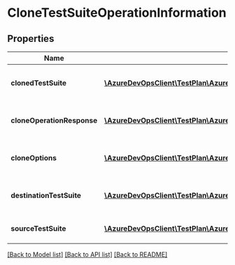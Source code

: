 # CloneTestSuiteOperationInformation

## Properties
Name | Type | Description | Notes
------------ | ------------- | ------------- | -------------
**clonedTestSuite** | [**\AzureDevOpsClient\TestPlan\AzureDevOpsClient\TestPlan\Model\TestSuiteReferenceWithProject**](TestSuiteReferenceWithProject.md) | Information of newly cloned Test Suite | [optional] 
**cloneOperationResponse** | [**\AzureDevOpsClient\TestPlan\AzureDevOpsClient\TestPlan\Model\CloneOperationCommonResponse**](CloneOperationCommonResponse.md) | Various information related to the clone | [optional] 
**cloneOptions** | [**\AzureDevOpsClient\TestPlan\AzureDevOpsClient\TestPlan\Model\CloneOptions**](CloneOptions.md) | Test Plan Clone create parameters | [optional] 
**destinationTestSuite** | [**\AzureDevOpsClient\TestPlan\AzureDevOpsClient\TestPlan\Model\TestSuiteReferenceWithProject**](TestSuiteReferenceWithProject.md) | Information of destination Test Suite | [optional] 
**sourceTestSuite** | [**\AzureDevOpsClient\TestPlan\AzureDevOpsClient\TestPlan\Model\TestSuiteReferenceWithProject**](TestSuiteReferenceWithProject.md) | Information of source Test Suite | [optional] 

[[Back to Model list]](../README.md#documentation-for-models) [[Back to API list]](../README.md#documentation-for-api-endpoints) [[Back to README]](../README.md)


